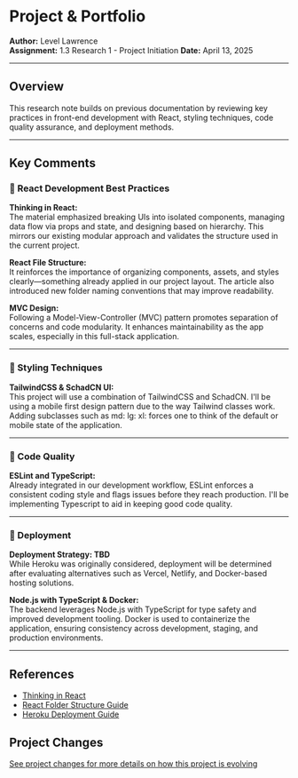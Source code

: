 # Project & Portfolio

**Author:** Level Lawrence  
**Assignment:** 1.3 Research 1 - Project Initiation
**Date:** April 13, 2025

---

## Overview

This research note builds on previous documentation by reviewing key practices in front-end development with React, styling techniques, code quality assurance, and deployment methods.

---

## Key Comments

### 🧠 React Development Best Practices

**Thinking in React:**  
The material emphasized breaking UIs into isolated components, managing data flow via props and state, and designing based on hierarchy. This mirrors our existing modular approach and validates the structure used in the current project.

**React File Structure:**  
It reinforces the importance of organizing components, assets, and styles clearly—something already applied in our project layout. The article also introduced new folder naming conventions that may improve readability.

**MVC Design:**  
Following a Model-View-Controller (MVC) pattern promotes separation of concerns and code modularity. It enhances maintainability as the app scales, especially in this full-stack application.

---

### 🎨 Styling Techniques

**TailwindCSS & SchadCN UI:**  
This project will use a combination of TailwindCSS and SchadCN. I'll be using a mobile first design pattern due to the way Tailwind classes work. Adding subclasses such as md: lg: xl: forces one to think of the default or mobile state of the application.

---

### 🧹 Code Quality

**ESLint and TypeScript:**  
Already integrated in our development workflow, ESLint enforces a consistent coding style and flags issues before they reach production. I'll be implementing Typescript to aid in keeping good code quality.

---

### 🚀 Deployment

**Deployment Strategy: TBD**  
While Heroku was originally considered, deployment will be determined after evaluating alternatives such as Vercel, Netlify, and Docker-based hosting solutions.

**Node.js with TypeScript & Docker:**  
The backend leverages Node.js with TypeScript for type safety and improved development tooling. Docker is used to containerize the application, ensuring consistency across development, staging, and production environments.

---

## References

- [Thinking in React](https://react.dev/learn/thinking-in-react)
- [React Folder Structure Guide](https://infinitejs.com/posts/mastering-react-folder-structure/)
- [Heroku Deployment Guide](https://devcenter.heroku.com/start)

## Project Changes

[See project changes for more details on how this project is evolving](/docs/changeOrder/changeOrder.md)
